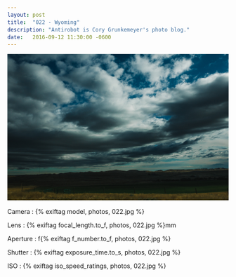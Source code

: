 ```yaml
---
layout: post
title:  "022 - Wyoming"
description: "Antirobot is Cory Grunkemeyer's photo blog."
date:   2016-09-12 11:30:00 -0600
---
```


![022 - Wyoming](/photos/022.jpg)

Camera
: {% exiftag model, photos, 022.jpg %}

Lens
: {% exiftag focal_length.to_f, photos, 022.jpg %}mm

Aperture
: f{% exiftag f_number.to_f, photos, 022.jpg %}

Shutter
: {% exiftag exposure_time.to_s, photos, 022.jpg %}

ISO
: {% exiftag iso_speed_ratings, photos, 022.jpg %}
